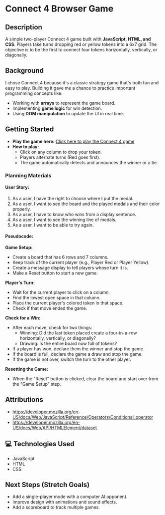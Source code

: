 # Connect 4 Browser Game  

## Description  
A simple two-player Connect 4 game built with **JavaScript, HTML, and CSS**. Players take turns dropping red or yellow tokens into a 6x7 grid. The objective is to be the first to connect four tokens horizontally, vertically, or diagonally.  

## Background  
I chose Connect 4 because it's a classic strategy game that's both fun and easy to play. Building it gave me a chance to practice important programming concepts like:  
- Working with **arrays** to represent the game board.  
- Implementing **game logic** for win detection.  
- Using **DOM manipulation** to update the UI in real time.  

## Getting Started  
- **Play the game here:** [Click here to play the Connect 4 game](https://unknown3221.github.io/connect-4-browser-game/)  
- **How to play:**  
  - Click on any column to drop your token.  
  - Players alternate turns (Red goes first).  
  - The game automatically detects and announces the winner or a tie.  

### Planning Materials  

#### User Story:  
1. As a user, I have the right to choose where I put the medal.  
2. As a user, I want to see the board and the played medals and their color properly.  
3. As a user, I have to know who wins from a display sentence.  
4. As a user, I want to see the winning line of medals.  
5. As a user, I want to be able to try again.  

#### Pseudocode:  

**Game Setup:**  
- Create a board that has 6 rows and 7 columns.  
- Keep track of the current player (e.g., Player Red or Player Yellow).  
- Create a message display to tell players whose turn it is.  
- Make a Reset button to start a new game.  

**Player's Turn:**  
- Wait for the current player to click on a column.  
- Find the lowest open space in that column.  
- Place the current player's colored token in that space.  
- Check if that move ended the game.  

**Check for a Win:**  
- After each move, check for two things:  
  - Winning: Did the last token placed create a four-in-a-row horizontally, vertically, or diagonally?  
  - Drawing: Is the entire board now full of tokens?  
- If a player has won, declare them the winner and stop the game.  
- If the board is full, declare the game a draw and stop the game.  
- If the game is not over, switch the turn to the other player.  

**Resetting the Game:**  
- When the "Reset" button is clicked, clear the board and start over from the "Game Setup" step.  

## Attributions  
- https://developer.mozilla.org/en-US/docs/Web/JavaScript/Reference/Operators/Conditional_operator
- https://developer.mozilla.org/en-US/docs/Web/API/HTMLElement/dataset
## 💻 Technologies Used  
- JavaScript  
- HTML  
- CSS  

## Next Steps (Stretch Goals)  
- Add a single-player mode with a computer AI opponent.  
- Improve design with animations and sound effects.  
- Add a scoreboard to track multiple games. 
